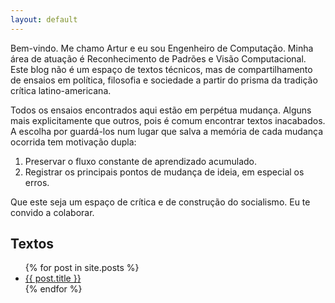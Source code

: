 ```yaml
---
layout: default
---
```


Bem-vindo. Me chamo Artur e eu sou Engenheiro de Computação. Minha área de atuação é Reconhecimento de Padrões e Visão Computacional. Este blog não é um espaço de textos técnicos, mas de compartilhamento de ensaios em política, filosofia e sociedade a partir do prisma da tradição crítica latino-americana.

Todos os ensaios encontrados aqui estão em perpétua mudança. Alguns mais explicitamente que outros, pois é comum encontrar textos inacabados. A escolha por guardá-los num lugar que salva a memória de cada mudança ocorrida tem motivação dupla:

1. Preservar o fluxo constante de aprendizado acumulado.
2. Registrar os principais pontos de mudança de ideia, em especial os erros.

Que este seja um espaço de crítica e de construção do socialismo. Eu te convido a colaborar.

## Textos

<ul>
  {% for post in site.posts %}
    <li>
      <a href="{{ post.url }}">{{ post.title }}</a>
    </li>
  {% endfor %}
</ul>
